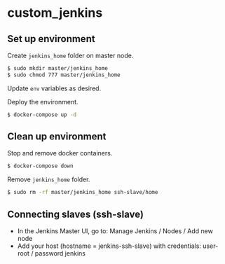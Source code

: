 # custom_jenkins

## Set up environment

Create `jenkins_home` folder on master node.

```sh
$ sudo mkdir master/jenkins_home
$ sudo chmod 777 master/jenkins_home
```

Update `env` variables as desired.

Deploy the environment.

```sh
$ docker-compose up -d
```

## Clean up environment

Stop and remove docker containers.

```sh
$ docker-compose down
```

Remove `jenkins_home` folder.

```sh
$ sudo rm -rf master/jenkins_home ssh-slave/home
```

## Connecting slaves (ssh-slave)

- In the Jenkins Master UI, go to: Manage Jenkins / Nodes / Add new node
- Add your host (hostname = jenkins-ssh-slave) with credentials: user-root / password jenkins
